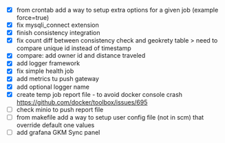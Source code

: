 - [x] from crontab add a way to setup extra options for a given job (example force=true)
- [x] fix mysqli_connect extension
- [x] finish consistency integration
- [x] fix count diff between consistency check and geokrety table > need to compare unique id instead of timestamp
- [x] compare: add owner id and distance traveled 
- [x] add logger framework 
- [x] fix simple health job
- [x] add metrics tu push gateway
- [x] add optional logger name
- [x] create temp job report file - to avoid docker console crash https://github.com/docker/toolbox/issues/695
- [ ] check minio to push report file
- [ ] from makefile add a way to setup user config file (not in scm) that override default one values
- [ ] add grafana GKM Sync panel